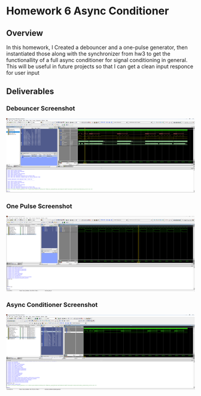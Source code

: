 # Homework 6 Async Conditioner

## Overview
In this homework, I Created a debouncer and a one-pulse generator, then instantiated those along with the synchronizer from hw3 to get the functionallity of a full async conditioner for signal conditioning in general. This will be useful in future projects so that I can get a clean input responce for user input


## Deliverables
### Debouncer Screenshot
![Screenshot of the ouput transcript showing output of simulator Debouncer](./assets/IanCrittenden_HW-6_debouncer_output_SC.png)
### One Pulse Screenshot
![Screenshot of the ouput transcript showing output of simulator Pulse](./assets/IanCrittenden_HW-6_pulse_output_SC.png)
### Async Conditioner Screenshot
![Screenshot of the ouput transcript showing output of simulator Conditioner](./assets/IanCrittenden_HW-6_conditioner_output_SC.png)
